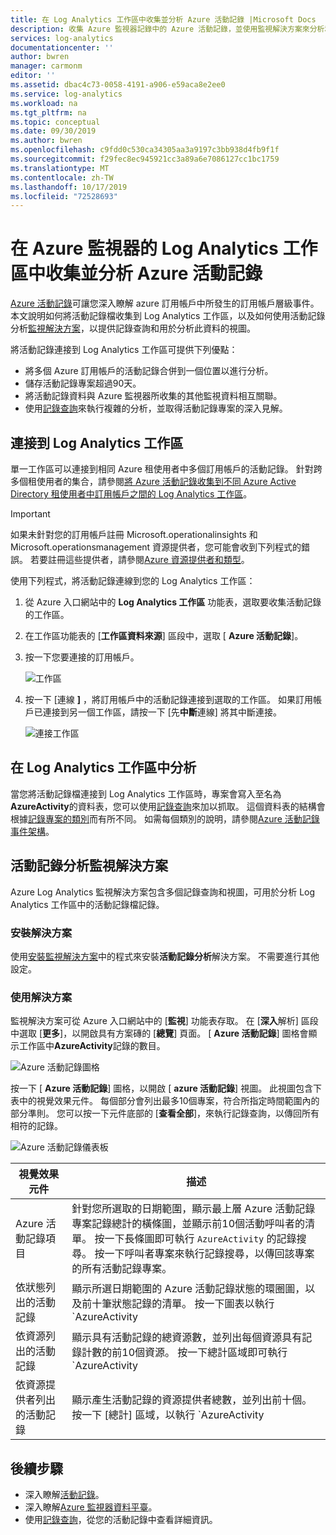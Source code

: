 ```yaml
---
title: 在 Log Analytics 工作區中收集並分析 Azure 活動記錄 |Microsoft Docs
description: 收集 Azure 監視器記錄中的 Azure 活動記錄，並使用監視解決方案來分析和搜尋所有 Azure 訂用帳戶的 Azure 活動記錄。
services: log-analytics
documentationcenter: ''
author: bwren
manager: carmonm
editor: ''
ms.assetid: dbac4c73-0058-4191-a906-e59aca8e2ee0
ms.service: log-analytics
ms.workload: na
ms.tgt_pltfrm: na
ms.topic: conceptual
ms.date: 09/30/2019
ms.author: bwren
ms.openlocfilehash: c9fdd0c530ca34305aa3a9197c3bb938d4fb9f1f
ms.sourcegitcommit: f29fec8ec945921cc3a89a6e7086127cc1bc1759
ms.translationtype: MT
ms.contentlocale: zh-TW
ms.lasthandoff: 10/17/2019
ms.locfileid: "72528693"
---
```

# <a name="collect-and-analyze-azure-activity-logs-in-log-analytics-workspace-in-azure-monitor"></a>在 Azure 監視器的 Log Analytics 工作區中收集並分析 Azure 活動記錄
[Azure 活動記錄](activity-logs-overview.md)可讓您深入瞭解 azure 訂用帳戶中所發生的訂用帳戶層級事件。 本文說明如何將活動記錄檔收集到 Log Analytics 工作區，以及如何使用活動記錄分析[監視解決方案](../insights/solutions.md)，以提供記錄查詢和用於分析此資料的視圖。 

將活動記錄連接到 Log Analytics 工作區可提供下列優點：

- 將多個 Azure 訂用帳戶的活動記錄合併到一個位置以進行分析。
- 儲存活動記錄專案超過90天。
- 將活動記錄資料與 Azure 監視器所收集的其他監視資料相互關聯。
- 使用[記錄查詢](../log-query/log-query-overview.md)來執行複雜的分析，並取得活動記錄專案的深入見解。

## <a name="connect-to-log-analytics-workspace"></a>連接到 Log Analytics 工作區
單一工作區可以連接到相同 Azure 租使用者中多個訂用帳戶的活動記錄。 針對跨多個租使用者的集合，請參閱[將 Azure 活動記錄收集到不同 Azure Active Directory 租使用者中訂用帳戶之間的 Log Analytics 工作區](activity-log-collect-tenants.md)。

> [!IMPORTANT]
> 如果未針對您的訂用帳戶註冊 Microsoft.operationalinsights 和 Microsoft.operationsmanagement 資源提供者，您可能會收到下列程式的錯誤。 若要註冊這些提供者，請參閱[Azure 資源提供者和類型](../../azure-resource-manager/resource-manager-supported-services.md)。

使用下列程式，將活動記錄連線到您的 Log Analytics 工作區：

1. 從 Azure 入口網站中的  **Log Analytics 工作區** 功能表，選取要收集活動記錄的工作區。
1. 在工作區功能表的 [**工作區資料來源**] 區段中，選取 [ **Azure 活動記錄**]。
1. 按一下您要連接的訂用帳戶。

    ![工作區](media/activity-log-export/workspaces.png)

1. 按一下 [連線 **]** ，將訂用帳戶中的活動記錄連接到選取的工作區。 如果訂用帳戶已連接到另一個工作區，請按一下 [先**中斷**連線] 將其中斷連接。

    ![連接工作區](media/activity-log-export/connect-workspace.png)

## <a name="analyze-in-log-analytics-workspace"></a>在 Log Analytics 工作區中分析
當您將活動記錄檔連接到 Log Analytics 工作區時，專案會寫入至名為**AzureActivity**的資料表，您可以使用[記錄查詢](../log-query/log-query-overview.md)來加以抓取。 這個資料表的結構會根據[記錄專案的類別](activity-logs-overview.md#categories-in-the-activity-log)而有所不同。 如需每個類別的說明，請參閱[Azure 活動記錄事件架構](activity-log-schema.md)。

## <a name="activity-logs-analytics-monitoring-solution"></a>活動記錄分析監視解決方案
Azure Log Analytics 監視解決方案包含多個記錄查詢和視圖，可用於分析 Log Analytics 工作區中的活動記錄檔記錄。

### <a name="install-the-solution"></a>安裝解決方案
使用[安裝監視解決方案](../insights/solutions.md#install-a-monitoring-solution)中的程式來安裝**活動記錄分析**解決方案。 不需要進行其他設定。

### <a name="use-the-solution"></a>使用解決方案
監視解決方案可從 Azure 入口網站中的 [**監視**] 功能表存取。 在 [**深入**解析] 區段中選取 [**更多**]，以開啟具有方案磚的 [**總覽**] 頁面。 [ **Azure 活動記錄**] 圖格會顯示工作區中**AzureActivity**記錄的數目。

![Azure 活動記錄圖格](media/collect-activity-logs/azure-activity-logs-tile.png)


按一下 [ **Azure 活動記錄**] 圖格，以開啟 [ **azure 活動記錄**] 視圖。 此視圖包含下表中的視覺效果元件。 每個部分會列出最多10個專案，符合所指定時間範圍內的部分準則。 您可以按一下元件底部的 [**查看全部**]，來執行記錄查詢，以傳回所有相符的記錄。

![Azure 活動記錄儀表板](media/collect-activity-logs/activity-log-dash.png)

| 視覺效果元件 | 描述 |
| --- | --- |
| Azure 活動記錄項目 | 針對您所選取的日期範圍，顯示最上層 Azure 活動記錄專案記錄總計的橫條圖，並顯示前10個活動呼叫者的清單。 按一下長條圖即可執行 `AzureActivity` 的記錄搜尋。 按一下呼叫者專案來執行記錄搜尋，以傳回該專案的所有活動記錄專案。 |
| 依狀態列出的活動記錄 | 顯示所選日期範圍的 Azure 活動記錄狀態的環圈圖，以及前十筆狀態記錄的清單。 按一下圖表以執行 `AzureActivity | summarize AggregatedValue = count() by ActivityStatus` 的記錄查詢。 按一下狀態專案以執行記錄搜尋，以傳回該狀態記錄的所有活動記錄專案。 |
| 依資源列出的活動記錄 | 顯示具有活動記錄的總資源數，並列出每個資源具有記錄計數的前10個資源。 按一下總計區域即可執行 `AzureActivity | summarize AggregatedValue = count() by Resource` 的記錄搜尋，這會顯示解決方案可用的所有 Azure 資源。 按一下資源以執行記錄查詢，以傳回該資源的所有活動記錄。 |
| 依資源提供者列出的活動記錄 | 顯示產生活動記錄的資源提供者總數，並列出前十個。 按一下 [總計] 區域，以執行 `AzureActivity | summarize AggregatedValue = count() by ResourceProvider` 的記錄查詢，這會顯示所有的 Azure 資源提供者。 按一下資源提供者以執行記錄查詢，以傳回提供者的所有活動記錄。 |

## <a name="next-steps"></a>後續步驟

- 深入瞭解[活動記錄](activity-logs-overview.md)。
- 深入瞭解[Azure 監視器資料平臺](data-platform.md)。
- 使用[記錄查詢](../log-query/log-query-overview.md)，從您的活動記錄中查看詳細資訊。
